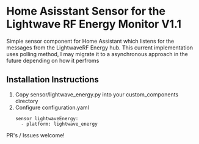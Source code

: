 # Home Asisstant Sensor for the Lightwave RF Energy Monitor V1.1

Simple sensor component for Home Assistant which listens for the messages from the LightwaveRF Energy hub. This current implementation uses polling method, I may migrate it to a asynchronous approach in the future depending on how it perfroms

## Installation Instructions

1. Copy sensor/lightwave_energy.py into your custom_components directory
2. Configure configuration.yaml
   ```
   sensor lightwaveEnergy:
     - platform: lightwave_energy
   ```

PR's / Issues welcome!
